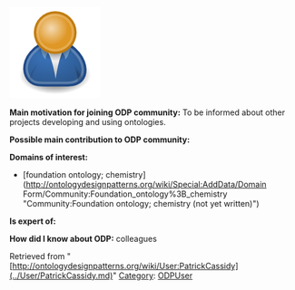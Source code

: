 [![Image:ODPUser.png](../images/a/a6/ODPUser.png)](../Image/ODPUser.png.md "Image:ODPUser.png")




  





__Main motivation for joining ODP community:__ To be informed about other projects developing and using ontologies.


__Possible main contribution to ODP community:__


__Domains of interest:__



* [foundation ontology; chemistry](http://ontologydesignpatterns.org/wiki/Special:AddData/Domain Form/Community:Foundation_ontology%3B_chemistry "Community:Foundation ontology; chemistry (not yet written)")


__Is expert of:__


  

__How did I know about ODP:__ colleagues






Retrieved from "[http://ontologydesignpatterns.org/wiki/User:PatrickCassidy](../User/PatrickCassidy.md)"
 [Category](http://ontologydesignpatterns.org/wiki/Special:Categories "Special:Categories"): [ODPUser](../Category/ODPUser.md "Category:ODPUser")